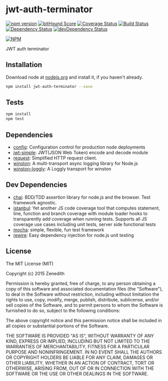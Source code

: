 # jwt-auth-terminator
[![npm version](https://badge.fury.io/js/jwt-auth-terminator.svg)](https://badge.fury.io/js/jwt-auth-terminator)
[![bitHound Score](https://www.bithound.io/github/Zenedith/npm-jwt-auth-terminator/badges/score.svg)](https://www.bithound.io/github/Zenedith/npm-jwt-auth-terminator)
[![Coverage Status](https://coveralls.io/repos/Zenedith/npm-jwt-auth-terminator/badge.svg?branch=master&service=github)](https://coveralls.io/github/Zenedith/npm-jwt-auth-terminator?branch=master)
[![Build Status](https://travis-ci.org/Zenedith/npm-jwt-auth-terminator.svg)](https://travis-ci.org/Zenedith/npm-jwt-auth-terminator)
[![Dependency Status](https://david-dm.org/Zenedith/npm-jwt-auth-terminator.svg)](https://david-dm.org/Zenedith/npm-jwt-auth-terminator)
[![devDependency Status](https://david-dm.org/Zenedith/npm-jwt-auth-terminator/dev-status.svg)](https://david-dm.org/Zenedith/npm-jwt-auth-terminator#info=devDependencies)

[![NPM](https://nodei.co/npm/jwt-auth-terminator.png?downloads=true&downloadRank=true&stars=true)](https://nodei.co/npm/jwt-auth-terminator/)

JWT auth terminator

## Installation

Download node at [nodejs.org](http://nodejs.org) and install it, if you haven't already.

```sh
npm install jwt-auth-terminator --save
```


## Tests

```sh
npm install
npm test
```

## Dependencies

- [config](https://github.com/lorenwest/node-config): Configuration control for production node deployments
- [jwt-simple](https://github.com/hokaccha/node-jwt-simple): JWT(JSON Web Token) encode and decode module
- [request](https://github.com/request/request): Simplified HTTP request client.
- [winston](https://github.com/flatiron/winston): A multi-transport async logging library for Node.js
- [winston-loggly](https://github.com/indexzero/winston-loggly): A Loggly transport for winston

## Dev Dependencies

- [chai](https://github.com/chaijs/chai): BDD/TDD assertion library for node.js and the browser. Test framework agnostic.
- [istanbul](https://github.com/gotwarlost/istanbul): Yet another JS code coverage tool that computes statement, line, function and branch coverage with module loader hooks to transparently add coverage when running tests. Supports all JS coverage use cases including unit tests, server side functional tests
- [mocha](https://github.com/mochajs/mocha): simple, flexible, fun test framework
- [rewire](https://github.com/jhnns/rewire): Easy dependency injection for node.js unit testing


## License
The MIT License (MIT)

Copyright (c) 2015 Zenedith

Permission is hereby granted, free of charge, to any person obtaining a copy
of this software and associated documentation files (the "Software"), to deal
in the Software without restriction, including without limitation the rights
to use, copy, modify, merge, publish, distribute, sublicense, and/or sell
copies of the Software, and to permit persons to whom the Software is
furnished to do so, subject to the following conditions:

The above copyright notice and this permission notice shall be included in all
copies or substantial portions of the Software.

THE SOFTWARE IS PROVIDED "AS IS", WITHOUT WARRANTY OF ANY KIND, EXPRESS OR
IMPLIED, INCLUDING BUT NOT LIMITED TO THE WARRANTIES OF MERCHANTABILITY,
FITNESS FOR A PARTICULAR PURPOSE AND NONINFRINGEMENT. IN NO EVENT SHALL THE
AUTHORS OR COPYRIGHT HOLDERS BE LIABLE FOR ANY CLAIM, DAMAGES OR OTHER
LIABILITY, WHETHER IN AN ACTION OF CONTRACT, TORT OR OTHERWISE, ARISING FROM,
OUT OF OR IN CONNECTION WITH THE SOFTWARE OR THE USE OR OTHER DEALINGS IN THE
SOFTWARE.